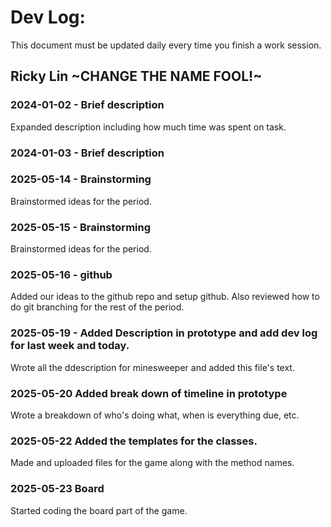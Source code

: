# Dev Log:

This document must be updated daily every time you finish a work session.

## Ricky Lin ~CHANGE THE NAME FOOL!~

### 2024-01-02 - Brief description
Expanded description including how much time was spent on task.

### 2024-01-03 - Brief description


### 2025-05-14 - Brainstorming
Brainstormed ideas for the period.

### 2025-05-15 - Brainstorming
Brainstormed ideas for the period.

### 2025-05-16 - github
Added our ideas to the github repo and setup github. Also reviewed how to do git branching for the rest of the period.

### 2025-05-19 - Added Description in prototype and add dev log for last week and today. 
Wrote all the ddescription for minesweeper and added this file's text. 

### 2025-05-20 Added break down of timeline in prototype
Wrote a breakdown of who's doing what, when is everything due, etc. 


### 2025-05-22 Added the templates for the classes. 
Made and uploaded files for the game along with the method names. 

### 2025-05-23 Board
Started coding the board part of the game. 

